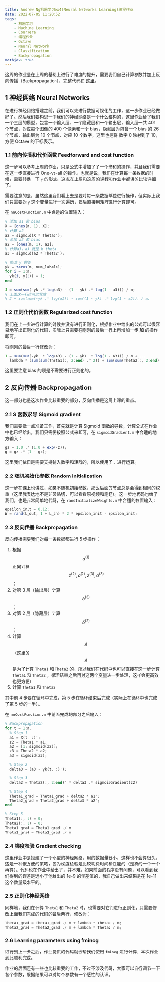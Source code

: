 ```yaml
---
title: Andrew Ng机器学习ex4(Neural Networks Learning)编程作业
date: 2022-07-05 11:20:52
tags:
    - 机器学习
    - Machine Learning
    - Coursera
    - 编程作业
    - Octave
    - Neural Network
    - Classification
    - Backpropagation
mathjax: true 
---
```


这周的作业是在上周的基础上进行了难度的提升，需要我们自己计算参数并加上反向传播（Backpropagation），完整代码在 [这里](https://github.com/Jortana/coursera-machine-learning/tree/main/ex4-octave)。

<!-- more -->

## 1 神经网络 Neural Networks

在进行神经网络搭建之前，我们可以先进行数据可视化的工作，这一步作业已经做好了。然后我们要构思一下我们的神经网络是一个什么结构的，这里作业给了我们一个三层的模型，包含一个输入层、一个隐藏层和一个输出层，输入层一共 401 个节点，对应每个图像的 400 个像素和一个 bias，隐藏层为包含一个 bias 的 26 个节点，输出层为 10 个节点，对应 10 个数字，这里也是将 数字 0 映射到了 10，方便 Octave 的下标表示。

### 1.1 前向传播和代价函数 Feedforward and cost function

这一步可以参考上周的作业，只是公式中增加了了一个求和的操作，并且我们需要在这一步直接进行 One-vs-all 的操作。也就是说，我们在计算每一条数据的时候，需要转换一下 `y` 的形式，这点在上周和这周的课程和作业中都讲的比较详细了。

需要注意的是，虽然这里我们看上去是要对每一条数据单独进行操作，但实际上我们只需要对 `y` 这个变量进行一次遍历，然后直接用矩阵进行计算即可。

在  `nnCostFunction.m` 中合适的位置输入：

```Octave
% 添加 a1 的 bias
X = [ones(m, 1), X];
% 计算 a2
a2 = sigmoid(X * Theta1');
% 添加 a2 的 bias
a2 = [ones(m, 1), a2];
% 计算a3，a3 就是 h_theta
a3 = sigmoid(a2 * Theta2');

% 修改 y 的值
yk = zeros(m, num_labels); 
for i = 1:m,
  yk(i, y(i)) = 1;
end

J = sum(sum(-yk .* log(a3) - (1 - yk) .* log(1 - a3))) / m;
% 上面这一行也可以写成
% J = sum(sum(-yk .* log(a3)) - sum((1 - yk) .* log(1 - a3))) / m;
```

### 1.2 正则化代价函数  Regularized cost function

我们在上一步进行计算的时候并没有进行正则化，根据作业中给出的公式可以很容易地写出正则化的代码，实际上只需要在刚刚的最后一行上再增加一步 **加** 的操作即可。

将刚刚的最后一行修改为：

```Octave
J = sum(sum(-yk .* log(a3) - (1 - yk) .* log(1 - a3))) / m + ...
  lambda * (sum(sum(Theta1(:, 2:end) .^ 2)) + sum(sum(Theta2(:, 2:end) .^ 2))) / (2 * m);
```

这里要注意 bias 的项是不需要进行正则化的。

## 2 反向传播 Backpropagation

这一部分也是这次作业比较重要的部分，反向传播是这周上课的重点。

### 2.1 S 函数求导 Sigmoid gradient

我们需要做一点准备工作，首先就是计算 Sigmoid 函数的导数，计算公式在作业中也已经给出，我们只需要按照公式来即可，在 `sigmoidGradient.m` 中合适的地方输入：

```Octave
gz = 1.0 ./ (1.0 + exp(-z));
g = gz .* (1 - gz);
```

这里我们依旧是需要支持输入数字和矩阵的，所以使用了 `.` 进行运算。

### 2.2 随机初始化参数 Random initialization

这一步在课上也讲过，如果不随机初始参数，那么后面的节点总是会得到相同的权重（这里我表达地不是非常贴切，可以看看原视频和笔记）。这一步地代码也给了我们，也是非常简单地代码，在 `randInitializeWeights.m` 中合适的位置输入：

```Octave
epsilon_init = 0.12;
W = rand(L_out, 1 + L_in) * 2 * epsilon_init - epsilon_init;
```

### 2.3 反向传播 Backpropagation

反向传播需要我们对每一条数据都进行 5 步操作：

1. 根据 $$ a^{(1)} $$ 正向计算 $$ z^{(2)}, a^{(2)}, z^{(3)}, a^{(3)} $$；
2. 对第 3 层（输出层）计算 $$ \delta^{(3)} $$；
3. 对第 2 层（隐藏层）计算 $$ \delta^{(2)} $$；
4. 计算 $$ \Delta $$（这里的 $$ \Delta $$ 是为了计算 `Theta1` 和 `Theta2` 的，所以我们在代码中也可以直接在这一步计算 `Theta1` 和 `Theta2` ，循环结束之后再对这两个变量进一步处理，这样会更高效也更方便）
5. 计算 `Theta1` 和 `Theta2`

其中前 4 步要在循环中完成，第 5 步在循环结束后完成（实际上在循环中也完成了第 5 步的一半）。

在 `nnCostFunction.m` 中前面完成的部分之后输入：

```Octave
% Backpropagation
for t = 1:m,
  % Step 1
  a1 = X(t, :)';
  z2 = Theta1 * a1;
  a2 = [1; sigmoid(z2)];
  z3 = Theta2 * a2;
  a3 = sigmoid(z3);

  % Step 2
  delta3 = (a3 - yk(t, :)');

  % Step 3
  delta2 = Theta2(:, 2:end)' * delta3 .* sigmoidGradient(z2);

  % Step 4
  Theta1_grad = Theta1_grad + delta2 * a1';
  Theta2_grad = Theta2_grad + delta3 * a2';
end

% Step 5
Theta1(:, 1) = 0;
Theta2(:, 1) = 0;
Theta1_grad = Theta1_grad ./ m
Theta2_grad = Theta2_grad ./ m
```

### 2.4 梯度检验 Gradient checking

这里作业中是搭建了一个小型的神经网络，用的数据量很小，这样也不会算很久，这是一种很方便的策略，因为梯度检验是比较耗费时间和性能的（是真的一个一个再算）。代码也在作业中给出了，并不难，如果前面的程序没有问题，可以看到我们得到的误差是远小于他给出的 1e-9 的误差值的，我自己做出来结果是在 1e-11 这个数量级水平的。

### 2.5 正则化神经网络

同样地，我们在计算 `Theta1` 和 `Theta2` 时，也需要对它们进行正则化，只需要修改上面我们完成的代码的最后两行，修改为：

```Octave
Theta1_grad = Theta1_grad ./ m + lambda * Theta1 / m;
Theta2_grad = Theta2_grad ./ m + lambda * Theta2 / m;
```

### 2.6 Learning parameters using fmincg

进行到上一步之后，作业提供的代码就会帮我们使用 `fmincg` 进行计算，本次作业到此顺利完成。

作业的后面还有一些也比较重要的工作，不过不涉及代码，大家可以自行调节一下各个参数，根据结果可以对每个参数有一个感性的认识。
